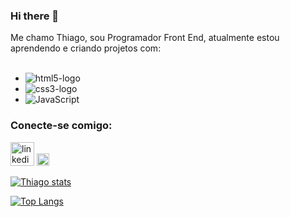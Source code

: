 ### Hi there 👋

Me chamo Thiago, sou Programador Front End, atualmente estou aprendendo e criando projetos com:
<br>
<br>
 - <img src="https://img.shields.io/badge/HTML5-E34F26?style=for-the-badge&logo=html5&logoColor=white" alt="html5-logo">
 - <img src="https://img.shields.io/badge/CSS3-1572B6?style=for-the-badge&logo=css3&logoColor=white" alt="css3-logo">
 - <img src="https://img.shields.io/badge/JavaScript-323330?style=for-the-badge&logo=javascript&logoColor=F7DF1E" alt="JavaScript">
 
 ### Conecte-se comigo:
 
 <p>
 <a href="https://www.linkedin.com/in/thiagoguerreiro1/"> <img src="https://w7.pngwing.com/pngs/276/472/png-transparent-linkedin-computer-icons-blog-logo-watercolor-butterfly-angle-text-rectangle.png" alt ="linkedin-logo" width="38px"></a>
 <a href="https://www.instagram.com/thiago_sguerreiro/"><img src="https://cdn-icons-png.flaticon.com/512/87/87390.png" alt="instagram-logo" width="20px"></a>
 <p>
 
 [![Thiago stats](https://github-readme-stats.vercel.app/api?username=Thiagogssx)](https://github.com/anuraghazra/github-readme-stats)
 
 [![Top Langs](https://github-readme-stats.vercel.app/api/top-langs/?username=Thiagogssx)](https://github.com/anuraghazra/github-readme-stats)
